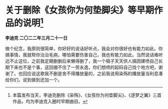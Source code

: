 # 关于删除《女孩你为何垫脚尖》等早期作品的说明[^1]
**李迪克	二〇二二年三月二十一日**

做个纪念，我原则很简单，你好好的说话好听点，我会对你很好也有能力如此。你搞事情，我就帮你治治毛病，哪怕需要伤害自己，我也有能力如此。当然说话难听远不止这位，之前我定期删删后来懒得删了，我一个稿子天天供人搞团建喷自己长期下来也不是个事，这回绷不住了一劳永逸，你们想喷的起码自己找个地方吧，谢谢了。也回应说这歌我不删是舍不得播放量的，之前我说用染殇的播放量当利息凑给你们，说到做到还加一个。

[^1]: 本篇发布当天，李迪克删除《染殇》、《女孩你为何垫脚尖》、《逐梦之翼》三首作品，均为李迪克入圈时早期曲目。
